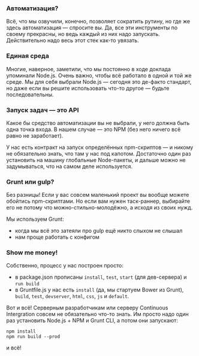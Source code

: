 ### Автоматизация?

Всё, что мы озвучили, конечно, позволяет сократить рутину, но где же здесь автоматизация — спросите вы. Да, все эти инструменты по своему прекрасны, но ведь каждый из них надо запускать. Действительно надо весь этот стек как-то увязать.

### Единая среда

Многие, наверное, заметили, что мы постоянно в ходе доклада упоминали Node.js. Очень важно, чтобы всё работало в одной и той же среде. Мы для себя выбрали Node.js — сегодня это де-факто стандарт, но даже если вы решите использовать что-то другое — будьте последовательны.

### Запуск задач — это API

Какое бы средство автоматизации вы не выбрали, у него должна быть одна точка входа. В нашем случае — это NPM (без него ничего всё равно не заработает).

У нас есть контракт на запуск определённых npm-скриптов — и никому не обязательно знать, что там у нас под капотом. Достаточно один раз установить на машину глобальные Node-пакеты, и дальше можно не задумываться, что на самом деле используется.

### Grunt или gulp? 

Без разницы! Если у вас совсем маленький проект вы вообще можете обойтись npm-скриптами. Но если вам нужен таск-раннер, выбирайте его не потому что можно-стильно-молодёжно, а исходя из своих нужд.

Мы используем Grunt:
* когда мы всё это затеяли про gulp ещё никто слыхом не слышал
* нам проще работать с конфигом

### Show me money!

Собственно, процесс у нас построен просто:
* в package.json прописаны `install`, `test`, `start` (для дев-сервера) и `run build`
* в Gruntfile.js у нас есть `install` (да, мы стартуем Bower из Grunt), `build`, `test`, `devserver`, `html`, `css`, `js` и `default`.

Вот и всё! Серверным разработчикам или серверу Continuous Intergration совсем не обязательно что-то знать. Им просто надо один раз установить Node.js + NPM и Grunt CLI, а потом они запускают:
```
npm install
npm run build --prod
```
и всё!
